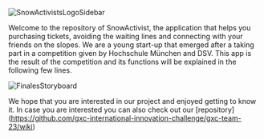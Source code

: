 ![SnowActivistsLogoSidebar](https://user-images.githubusercontent.com/72878620/102064995-485a6700-3df8-11eb-918f-7b73ea1a81d5.png)

Welcome to the repository of SnowActivist, the application that helps you purchasing tickets, avoiding the waiting lines and connecting with your friends on the slopes. We are a young start-up that emerged after a taking part in a competition given by Hochschule München and DSV. This app is the result of the competition and its functions will be explained in the following few lines.

![FinalesStoryboard](https://user-images.githubusercontent.com/72878620/102063145-f0bafc00-3df5-11eb-8399-56427acc96d4.jpg)

We hope that you are interested in our project and enjoyed getting to know it. In case you are interested you can also check out our [repository] (https://github.com/gxc-international-innovation-challenge/gxc-team-23/wiki)
